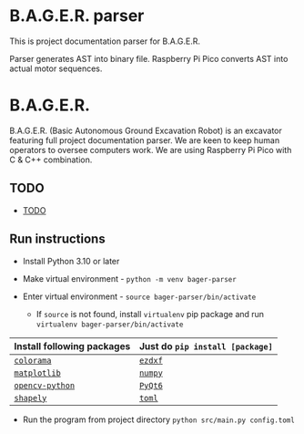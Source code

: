 # B.A.G.E.R. parser
This is project documentation parser for B.A.G.E.R.

Parser generates AST into binary file. Raspberry Pi Pico converts AST into actual motor sequences.

# B.A.G.E.R.
B.A.G.E.R. (Basic Autonomous Ground Excavation Robot) is an excavator featuring full project documentation parser. We are keen to keep human operators to oversee computers work. We are using Raspberry Pi Pico with C & C++ combination.

## TODO
- [TODO](https://github.com/ringwormGO-organization/bager-parser/blob/master/TODO.md)

## Run instructions
- Install Python 3.10 or later
- Make virtual environment - `python -m venv bager-parser`
- Enter virtual environment - `source bager-parser/bin/activate`

  - If `source` is not found, install `virtualenv` pip package and run `virtualenv bager-parser/bin/activate`

| Install following packages                                 | Just do `pip install [package]`            |
| ---------------------------------------------------------- | ------------------------------------------ |
| [`colorama`](https://pypi.org/project/colorama/)           | [`ezdxf`](https://pypi.org/project/ezdxf/) |
| [`matplotlib`](https://pypi.org/project/matplotlib/)       | [`numpy`](https://pypi.org/project/numpy/) |
| [`opencv-python`](https://pypi.org/project/opencv-python/) | [`PyQt6`](https://pypi.org/project/PyQt6/) |
| [`shapely`](https://pypi.org/project/shapely/)             | [`toml`](https://pypi.org/project/toml/)   |

- Run the program from project directory `python src/main.py config.toml`
